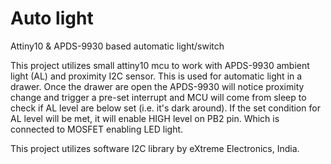 # Auto light
Attiny10 &amp; APDS-9930 based automatic light/switch

This project utilizes small attiny10 mcu to work with APDS-9930 ambient light (AL) and proximity I2C sensor.
This is used for automatic light in a drawer. Once the drawer are open the APDS-9930 will notice proximity change 
and trigger a pre-set interrupt and MCU will come from sleep to check if AL level are below set (i.e. it's dark around).
If the set condition for AL level will be met, it will enable HIGH level on PB2 pin. Which is connected to MOSFET enabling 
LED light.

This project utilizes software I2C library by eXtreme Electronics, India.

